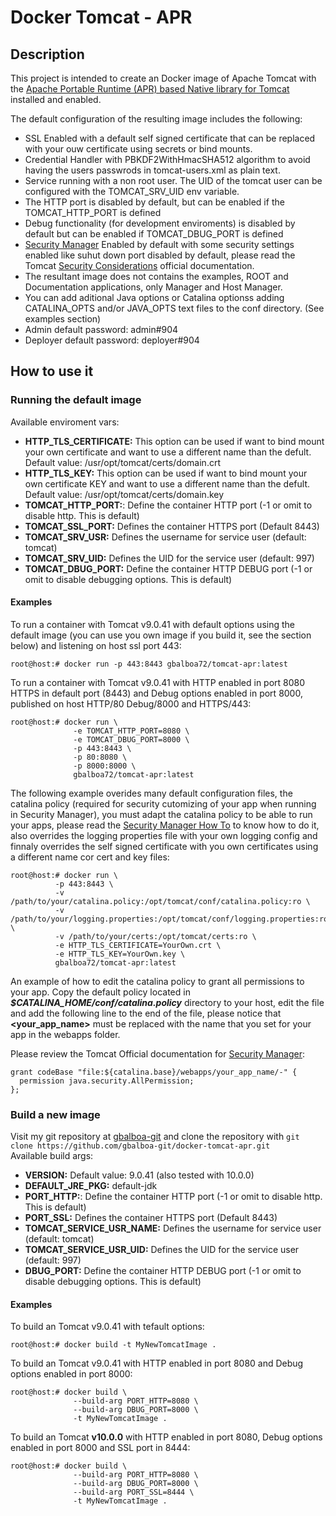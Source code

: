 # Docker Tomcat - APR

## Description

This project is intended to create an Docker image of Apache Tomcat with the [Apache Portable Runtime (APR) based Native library for Tomcat](https://tomcat.apache.org/tomcat-9.0-doc/apr.html) installed and enabled. 

The default configuration of the resulting image includes the following:

* SSL Enabled with a default self signed certificate that can be replaced with your ouw certificate using secrets or bind mounts. 
* Credential Handler with PBKDF2WithHmacSHA512 algorithm to avoid having the users passwrods in tomcat-users.xml as plain text. 
* Service running with a non root user. The UID of the tomcat user can be configured with the TOMCAT_SRV_UID env variable.
* The HTTP port is disabled by default, but can be enabled if the TOMCAT_HTTP_PORT is defined
* Debug functionality (for development enviroments) is disabled by default but can be enabled if TOMCAT_DBUG_PORT is defined
* [Security Manager](https://tomcat.apache.org/tomcat-9.0-doc/security-manager-howto.html#Configuring_Tomcat_With_A_SecurityManager) Enabled by default with some security settings enabled like suhut down port disabled by default, please read the Tomcat [Security Considerations](https://tomcat.apache.org/tomcat-9.0-doc/security-howto.html)  official documentation.
* The resultant image does not contains the examples, ROOT and Documentation applications, only Manager and Host Manager.
* You can add aditional Java options or Catalina optionss adding CATALINA_OPTS and/or JAVA_OPTS text files to the conf directory. (See examples section)
* Admin default password: admin#904
* Deployer default password: deployer#904

## How to use it

### Running the default image

Available enviroment vars:
* **HTTP_TLS_CERTIFICATE:** This option can be used if want to bind mount your own certificate and want to use a different name than the defult.  Default value: /usr/opt/tomcat/certs/domain.crt
* **HTTP_TLS_KEY:** This option can be used if want to bind mount your own certificate KEY and want to use a different name than the defult.  Default value: /usr/opt/tomcat/certs/domain.key
* **TOMCAT_HTTP_PORT:**: Define the container HTTP port (-1 or omit
 to disable http. This is default)
* **TOMCAT_SSL_PORT:** Defines the container HTTPS port (Default 8443)
* **TOMCAT_SRV_USR:** Defines the username for service user (default: tomcat)
* **TOMCAT_SRV_UID:** Defines the UID for the service user (default: 997)
* **TOMCAT_DBUG_PORT:** Define the container HTTP DEBUG port (-1 or omit
 to disable debugging options. This is default)


#### Examples

To run a container with Tomcat v9.0.41 with default options using the default image (you can use you own image if you build it, see the section below) and listening on host ssl port 443:
```
root@host:# docker run -p 443:8443 gbalboa72/tomcat-apr:latest 
``` 

To run a container with Tomcat v9.0.41 with HTTP enabled in port 8080 HTTPS in default port (8443) and Debug options enabled in port 8000, published on host HTTP/80 Debug/8000 and HTTPS/443:

```
root@host:# docker run \ 
              -e TOMCAT_HTTP_PORT=8080 \
              -e TOMCAT_DBUG_PORT=8000 \
              -p 443:8443 \
              -p 80:8080 \
              -p 8000:8000 \  
              gbalboa72/tomcat-apr:latest 
``` 

The following example overides many default configuration files, the catalina policy (required for security cutomizing of your app when running in Security Manager), you must adapt the catalina policy to be able to run your apps, please read the [Security Manager How To](https://tomcat.apache.org/tomcat-9.0-doc/security-manager-howto.html#Configuring_Tomcat_With_A_SecurityManager) to know how to do it, also overrides the logging properties file with your own logging config and finnaly overrides the self signed certificate with you own certificates using a different name cor cert and key files:

```
root@host:# docker run \          
          -p 443:8443 \          
          -v /path/to/your/catalina.policy:/opt/tomcat/conf/catalina.policy:ro \
          -v /path/to/your/logging.properties:/opt/tomcat/conf/logging.properties:ro \
          -v /path/to/your/certs:/opt/tomcat/certs:ro \
          -e HTTP_TLS_CERTIFICATE=YourOwn.crt \
          -e HTTP_TLS_KEY=YourOwn.key \ 
          gbalboa72/tomcat-apr:latest 
``` 


An example of how to edit the catalina policy to grant all permissions to your app. Copy the default policy located in **_$CATALINA_HOME/conf/catalina.policy_** directory to your host, edit the file and add the following line to the end of the file, please notice that **\<your_app_name\>** must be replaced with the name that you set for your app in the webapps folder.

Please review the Tomcat Official documentation for [Security Manager](https://tomcat.apache.org/tomcat-9.0-doc/security-manager-howto.html#Configuring_Tomcat_With_A_SecurityManager):

```
grant codeBase "file:${catalina.base}/webapps/your_app_name/-" {
  permission java.security.AllPermission;  
};

```

### Build a new image

Visit my git repository at [gbalboa-git](https://github.com/gbalboa-git/docker-tomcat-apr.git) and clone the repository with ``git clone https://github.com/gbalboa-git/docker-tomcat-apr.git`` <br>
Available build args:
* **VERSION:** Default value: 9.0.41 (also tested with 10.0.0)
* **DEFAULT_JRE_PKG:** default-jdk
* **PORT_HTTP:**: Define the container HTTP port (-1 or omit
 to disable http. This is default)
* **PORT_SSL:** Defines the container HTTPS port (Default 8443)
* **TOMCAT_SERVICE_USR_NAME:** Defines the username for service user (default: tomcat)
* **TOMCAT_SERVICE_USR_UID:** Defines the UID for the service user (default: 997)
* **DBUG_PORT:** Define the container HTTP DEBUG port (-1 or omit
 to disable debugging options. This is default)

#### Examples

To build an Tomcat v9.0.41 with tefault options:
```
root@host:# docker build -t MyNewTomcatImage .
``` 

To build an Tomcat v9.0.41 with HTTP enabled in port 8080 and Debug options enabled in port 8000:

```
root@host:# docker build \ 
              --build-arg PORT_HTTP=8080 \
              --build-arg DBUG_PORT=8000 \ 
              -t MyNewTomcatImage .
``` 

To build an Tomcat **v10.0.0** with HTTP enabled in port 8080, Debug options enabled in port 8000 and SSL port in 8444:

```
root@host:# docker build \ 
              --build-arg PORT_HTTP=8080 \
              --build-arg DBUG_PORT=8000 \
              --build-arg PORT_SSL=8444 \ 
              -t MyNewTomcatImage .
``` 



